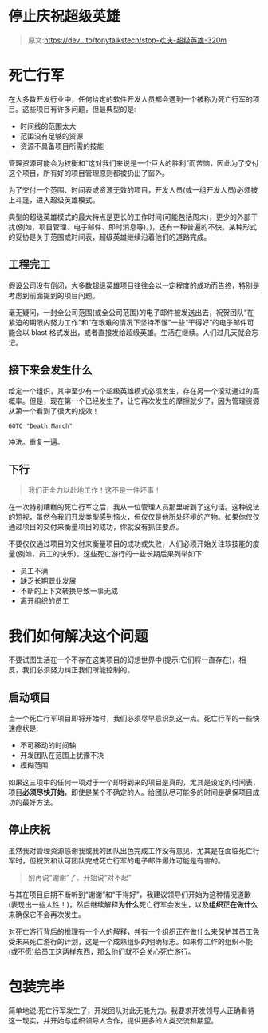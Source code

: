 # 停止庆祝超级英雄

> 原文:[https://dev . to/tonytalkstech/stop-欢庆-超级英雄-320m](https://dev.to/tonytalkstech/stop-celebrating-superheroes-320m)

# [](#the-death-march)死亡行军

在大多数开发行业中，任何给定的软件开发人员都会遇到一个被称为死亡行军的项目。这些项目有许多问题，但最典型的是:

*   时间线的范围太大
*   范围没有足够的资源
*   资源不具备项目所需的技能

管理资源可能会为权衡和“这对我们来说是一个巨大的胜利”而苦恼，因此为了交付这个项目，所有好的项目管理原则都被扔出了窗外。

为了交付一个范围、时间表或资源无效的项目，开发人员(或一组开发人员)必须披上斗篷，进入超级英雄模式。

典型的超级英雄模式的最大特点是更长的工作时间(可能包括周末)，更少的外部干扰(例如，项目管理、电子邮件、即时消息等)。)，还有一种普遍的不快。某种形式的妥协是关于范围或时间表，超级英雄继续沿着他们的道路完成。

## [](#project-completion)工程完工

假设公司没有倒闭，大多数超级英雄项目往往会以一定程度的成功而告终，特别是考虑到前面提到的项目问题。

毫无疑问，一封全公司范围(或全公司范围)的电子邮件被发送出去，祝贺团队“在紧迫的期限内努力工作”和“在艰难的情况下坚持不懈”一些“干得好”的电子邮件可能会以 blast 格式发出，或者直接发给超级英雄。生活在继续。人们过几天就会忘记。

## [](#what-happens-next)接下来会发生什么

给定一个组织，其中至少有一个超级英雄模式必须发生，存在另一个滚动通过的高概率。但是，现在第一个已经发生了，让它再次发生的摩擦就少了，因为管理资源从第一个看到了很大的成效！

`GOTO "Death March"`

冲洗。重复一遍。

## [](#the-downside)下行

> 我们正全力以赴地工作！这不是一件坏事！

在一次特别糟糕的死亡行军之后，我从一位管理人员那里听到了这句话。这种说法的短视，虽然令我们开发类型感到恼火，但仅仅是他所处环境的产物。如果你仅仅通过项目的交付来衡量项目的成功，你就没有抓住要点。

不要仅仅通过项目的交付来衡量项目的成功或失败，人们必须开始关注软技能的度量(例如，员工的快乐)。这些死亡游行的一些长期后果列举如下:

*   员工不满
*   缺乏长期职业发展
*   不断的上下文转换导致一事无成
*   离开组织的员工

# 我们如何解决这个问题

不要试图生活在一个不存在这类项目的幻想世界中(提示:它们将一直存在)，相反，我们必须努力纠正我们所能控制的。

## [](#start-the-project)启动项目

当一个死亡行军项目即将开始时，我们必须尽早意识到这一点。死亡行军的一些快速症状是:

*   不可移动的时间轴
*   开发团队在范围上犹豫不决
*   模糊范围

如果这三项中的任何一项对于一个即将到来的项目是真的，尤其是设定的时间表，项目**必须尽快开始**，即使是某个不确定的人。给团队尽可能多的时间是确保项目成功的最好方法。

## [](#stop-celebrating)停止庆祝

虽然我对管理资源感谢我或我的团队出色完成工作没有意见，尤其是在面临死亡行军时，但祝贺和认可团队完成死亡行军的电子邮件爆炸可能是有害的。

> 别再说“谢谢”了。开始说“对不起”

与其在项目后期不断听到“谢谢”和“干得好”，我建议领导们开始为这种情况道歉(表现出一些人性！)，然后继续解释**为什么**死亡行军会发生，以及**组织正在做什么**来确保它不会再次发生。

对死亡游行背后的推理有一个人的解释，并有一个组织正在做什么来保护其员工免受未来死亡游行的计划，这是一个成熟组织的明确标志。如果你工作的组织不能(或不愿)给员工这两样东西，那么他们就不会关心死亡游行。

# [](#wrapping-it-up)包装完毕

简单地说:死亡行军发生了，开发团队对此无能为力。我要求开发领导人正确看待这一现实，并开始与组织领导人合作，提供更多的人类交流和期望。